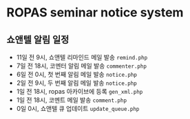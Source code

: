 # ROPAS seminar notice system

## 쇼앤텔 알림 일정

* 11일 전 9시, 쇼앤텔 리마인드 메일 발송 `remind.php`
* 7일 전 18시, 코멘터 알림 메일 발송 `commenter.php`
* 6일 전 0시, 첫 번째 알림 메일 발송 `notice.php`
* 2일 전 9시, 두 번째 알림 메일 발송 `notice.php`
* 1일 전 18시, ropas 아카이브에 등록 `gen_xml.php`
* 1일 전 18시, 코멘트 메일 발송 `comment.php`
* 0일 0시, 쇼앤텔 큐 업데이트 `update_queue.php`
